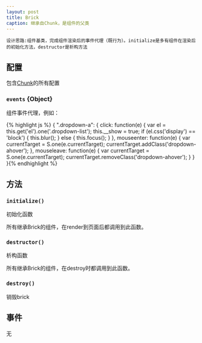```yaml
---
layout: post
title: Brick
caption: 继承自Chunk，是组件的父类
---
```


    设计思路:组件基类，完成组件渲染后的事件代理（既行为）。initialize是多有组件在渲染后的初始化方法，destructor是析构方法

## 配置

包含[Chunk](/brix/core/chunk)的所有配置

### `events` {Object}

组件事件代理，例如：

{% highlight js %}
{
    ".dropdown-a": {
        click: function(e) {
            var el = this.get('el').one('.dropdown-list');
            this.__show = true;
            if (el.css('display') == 'block') {
                this.blur();
            } else {
                this.focus();
            }
        },
        mouseenter: function(e) {
            var currentTarget = S.one(e.currentTarget);
            currentTarget.addClass('dropdown-ahover');
        },
        mouseleave: function(e) {
            var currentTarget = S.one(e.currentTarget);
            currentTarget.removeClass('dropdown-ahover');
        }
    }
}{% endhighlight %}

## 方法

### `initialize()`

初始化函数

所有继承Brick的组件，在render到页面后都调用到此函数。

### `destructor()`

析构函数

所有继承Brick的组件，在destroy时都调用到此函数。

### `destroy()`

销毁brick

## 事件

无





